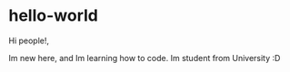 # hello-world


Hi people!,

Im new here, and Im learning how to code. Im student from University :D
